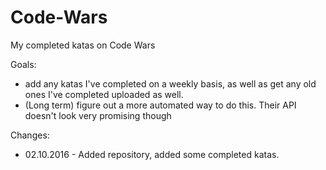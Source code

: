 # Code-Wars
My completed katas on Code Wars

Goals:
* add any katas I've completed on a weekly basis, as well as get any old ones I've completed uploaded as well. 
* (Long term) figure out a more automated way to do this. Their API doesn't look very promising though

Changes:
* 02.10.2016 - Added repository, added some completed katas. 
